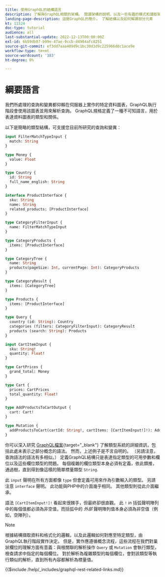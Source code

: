 ```yaml
---
title: 使用GraphQL的結構語言
description: 了解與GraphQL相關的架構。 閱讀架構的說明，以及一些有趣的模式和讀取架構的方式。
landing-page-description: 這是GraphQL的簡介。 了解結構以及如何解譯部分元素
kt: 11524
doc-type: tutorial
audience: all
last-substantial-update: 2022-12-13T00:00:00Z
exl-id: 6b59db07-b99e-47ae-9ccb-d4904afc8251
source-git-commit: ef3dd7aaa409d9c1bc30d3d9c225966d8c1ace9e
workflow-type: tm+mt
source-wordcount: '383'
ht-degree: 0%

---
```


# 綱要語言

我們所處理的查詢和變異都仰賴在伺服器上實作的特定資料圖表，GraphQL執行階段會使用該圖表並用來解析查詢。 GraphQL規格定義了一種不可知語言，用於表達資料圖表的類型和關係。

以下是簡略的類型結構，可支援您目前所研究的查詢和變異：

```graphql
input FilterMatchTypeInput {
  match: String
}

type Money {
  value: Float
}

type Country {
  id: String
  full_name_english: String
}

interface ProductInterface {
  sku: String
  name: String
  related_products: [ProductInterface]
}

type CategoryFilterInput {
  name: FilterMatchTypeInput
}

type CategoryProducts {
  items: [ProductInterface]
}

type CategoryTree {
  name: String
  products(pageSize: Int, currentPage: Int): CategoryProducts
}

type CategoryResult {
  items: [CategoryTree]
}

type Products {
  items: [ProductInterface]
}

type Query {
  country (id: String): Country
  categories (filters: CategoryFilterInput): CategoryResult
  products (search: String): Products
}

input CartItemInput {
  sku: String!
  quantity: Float!
}

type CartPrices {
  grand_total: Money
}

type Cart {
  prices: CartPrices
  total_quantity: Float!
}

type AddProductsToCartOutput {
  cart: Cart!
}

type Mutation {
  addProductsToCart(cartId: String!, cartItems: [CartItemInput!]!): AddProductsToCartOutput
}
```

你可以深入研究 [GraphQL檔案](https://graphql.org/learn/schema/){target="_blank"} 了解類型系統的詳細資訊，包括此處未表示之部分概念的語法。 然而，上述例子是不言自明的。 （另請注意，查詢語法的語法有多相似。） 定義GraphQL結構只是表達指定類型的可用參數和欄位以及這些欄位類型的問題。 每個複雜的欄位類型本身必須有定義，依此類推，通過樹，直到得到像這樣的簡單標量類型 `String`.

此 `input` 聲明在所有方面都像 `type` 但會定義可用來作為引數輸入的類型。 另請注意 `interface` 聲明。 此功能與PHP中的介面幾乎相同。 其他類型則從此介面繼承。

語法 `[CartItemInput!]!` 看起來很棘手，但最終卻很直觀。 此 `!` _in_ 括弧聲明陣列中的每個值都必須為非空值，而括弧中的 _外部_ 聲明陣列值本身必須為非空值（例如，空陣列）。

>[!NOTE]
>
>根據結構擷取資料和格式化的邏輯，以及此邏輯如何對應至特定類型，由GraphQL執行階段實作決定。 但是，實作應遵循概念流程，這些流程在我們對巢狀欄位的理解方面有意義：與根關聯的解析操作 `Query` 或 `Mutation` 會執行類型，檢查請求中指定的每個欄位。 對於解析為複雜類型的每個欄位，會對該類型等執行類似的解析，直到所有內容都解析為標量值。

{{$include /help/_includes/graphql-rest-related-links.md}}

